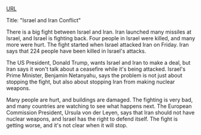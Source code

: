 <a href="https://www.bbc.com/news/live/c2kqkd03xn5t">URL</a>
<p>Title: "Israel and Iran Conflict"</p>
<p>There is a big fight between Israel and Iran. Iran launched many missiles at Israel, and Israel is fighting back. Four people in Israel were killed, and many more were hurt. The fight started when Israel attacked Iran on Friday. Iran says that 224 people have been killed in Israel's attacks.</p>
<p>The US President, Donald Trump, wants Israel and Iran to make a deal, but Iran says it won't talk about a ceasefire while it's being attacked. Israel's Prime Minister, Benjamin Netanyahu, says the problem is not just about stopping the fight, but also about stopping Iran from making nuclear weapons.</p>
<p>Many people are hurt, and buildings are damaged. The fighting is very bad, and many countries are watching to see what happens next. The European Commission President, Ursula von der Leyen, says that Iran should not have nuclear weapons, and Israel has the right to defend itself. The fight is getting worse, and it's not clear when it will stop.</p>
